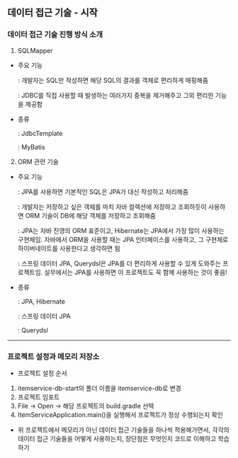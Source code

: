 ## 데이터 접근 기술 - 시작

### 데이터 접근 기술 진행 방식 소개

1. SQLMapper

- 주요 기능

  : 개발자는 SQL만 작성하면 해당 SQL의 결과를 객체로 편리하게 매핑해줌

  : JDBC를 직접 사용할 때 발생하는 여러가지 중복을 제거해주고 그외 편리한 기능을 제공함

- 종류

  : JdbcTemplate

  : MyBatis

2. ORM 관련 기술

- 주요 기능

  : JPA를 사용하면 기본적인 SQL은 JPA가 대신 작성하고 처리해줌

  : 개발자는 저장하고 싶은 객체를 마치 자바 컬렉션에 저장하고 조회하듯이 사용하면 ORM 기술이 DB에 해당 객체를 저장하고 조회해줌

  : JPA는 자바 진영의 ORM 표준이고, Hibernate는 JPA에서 가장 많이 사용하는 구현체임. 자바에서 ORM을 사용할 때는 JPA 인터페이스를 사용하고, 그 구현체로 하이버네이트를 사용한다고 생각하면 됨

  : 스프링 데이터 JPA, Querydsl은 JPA를 더 편리하게 사용할 수 있게 도와주는 프로젝트임. 실무에서는 JPA를 사용하면 이 프로젝트도 꼭 함께 사용하는 것이 좋음!

- 종류

  : JPA, Hibernate

  : 스프링 데이터 JPA

  : Querydsl

---

### 프로젝트 설정과 메모리 저장소

- 프로젝트 설정 순서

1. itemservice-db-start의 폴더 이름을 itemservice-db로 변경
2. 프로젝트 임포트
3. File → Open → 해당 프로젝트의 build.gradle 선택
4. ItemServiceApplication.main()을 실행해서 프로젝트가 정상 수행되는지 확인

- 위 프로젝트에서 메모리가 아닌 데이터 접근 기술들을 하나씩 적용해가면서, 각각의 데이터 접근 기술들을 어떻게 사용하는지, 장단점은 무엇인지 코드로 이해하고 학습하기

